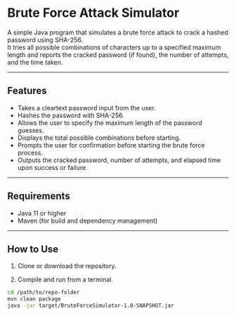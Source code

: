 # Brute Force Attack Simulator

A simple Java program that simulates a brute force attack to crack a hashed password using SHA-256.  
It tries all possible combinations of characters up to a specified maximum length and reports the cracked password (if found), the number of attempts, and the time taken.

---

## Features

- Takes a cleartext password input from the user.
- Hashes the password with SHA-256.
- Allows the user to specify the maximum length of the password guesses.
- Displays the total possible combinations before starting.
- Prompts the user for confirmation before starting the brute force process.
- Outputs the cracked password, number of attempts, and elapsed time upon success or failure.

---

## Requirements

- Java 11 or higher
- Maven (for build and dependency management)

---

## How to Use

1. Clone or download the repository.

2. Compile and run from a terminal.

```bash
cd /path/to/repo-folder
mvn clean package
java -jar target/BruteForceSimulator-1.0-SNAPSHOT.jar

